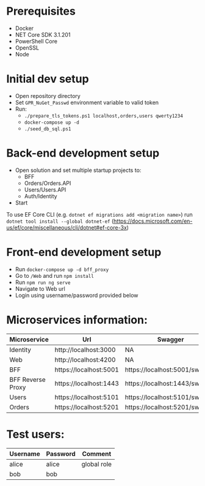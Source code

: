 # Prerequisites
* Docker
* NET Core SDK 3.1.201
* PowerShell Core
* OpenSSL
* Node

# Initial dev setup
* Open repository directory
* Set `GPR_NuGet_Passwd` environment variable to valid token
* Run:
  * `./prepare_tls_tokens.ps1 localhost,orders,users qwerty1234`
  * `docker-compose up -d`
  * `./seed_db_sql.ps1`

# Back-end development setup
* Open solution and set multiple startup projects to:
  * BFF
  * Orders/Orders.API
  * Users/Users.API
  * Auth/Identity
* Start

To use EF Core CLI (e.g. `dotnet ef migrations add <migration name>`) run `dotnet tool install --global dotnet-ef` (https://docs.microsoft.com/en-us/ef/core/miscellaneous/cli/dotnet#ef-core-3x)

# Front-end development setup
* Run `docker-compose up -d bff_proxy`
* Go to `/Web` and run `npm install`
* Run `npm run ng serve`
* Navigate to Web url
* Login using username/password provided below

# Microservices information:
Microservice | Url | Swagger
--- | --- | ---
Identity | http://localhost:3000 | NA
Web | http://localhost:4200 | NA
BFF | https://localhost:5001 | https://localhost:5001/swagger
BFF Reverse Proxy | https://localhost:1443 | https://localhost:1443/swagger
Users | https://localhost:5101 | https://localhost:5101/swagger
Orders | https://localhost:5201 | https://localhost:5201/swagger

# Test users:
Username | Password | Comment
--- | --- | ---
alice | alice | global role
bob | bob | 
